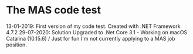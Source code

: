 # The MAS code test

13-01-2019: First version of my code test. Created with .NET Framework 4.7.2
29-07-2020: Solution Upgraded to .Net Core 3.1 - Working on macOS Catalina (10.15.6) / Just for fun I'm not currently applying to a MAS job position.
